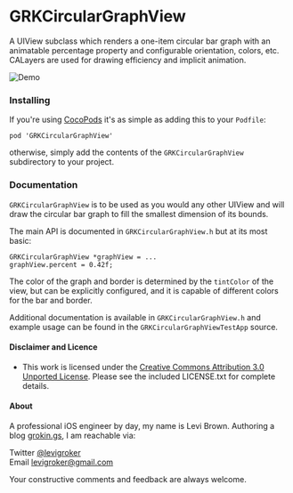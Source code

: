 GRKCircularGraphView
===========
A UIView subclass which renders a one-item circular bar graph with an animatable
percentage property and configurable orientation, colors, etc. CALayers are used for
drawing efficiency and implicit animation.

![Demo](ReadmeAssets/Demo.gif)  

### Installing

If you're using [CocoPods](http://cocopods.org) it's as simple as adding this to your
`Podfile`:

	pod 'GRKCircularGraphView'

otherwise, simply add the contents of the `GRKCircularGraphView` subdirectory to your
project.

### Documentation

`GRKCircularGraphView` is to be used as you would any other UIView and will draw the
circular bar graph to fill the smallest dimension of its bounds.

The main API is documented in `GRKCircularGraphView.h` but at its most basic:

	GRKCircularGraphView *graphView = ...
	graphView.percent = 0.42f;

The color of the graph and border is determined by the `tintColor` of the view, but can be
explicitly configured, and it is capable of different colors for the bar and border.

Additional documentation is available in `GRKCircularGraphView.h` and example usage
can be found in the `GRKCircularGraphViewTestApp` source.

#### Disclaimer and Licence

* This work is licensed under the [Creative Commons Attribution 3.0 Unported License](http://creativecommons.org/licenses/by/3.0/).
  Please see the included LICENSE.txt for complete details.

#### About

A professional iOS engineer by day, my name is Levi Brown. Authoring a blog
[grokin.gs](http://grokin.gs), I am reachable via:

Twitter [@levigroker](https://twitter.com/levigroker)  
Email [levigroker@gmail.com](mailto:levigroker@gmail.com)  

Your constructive comments and feedback are always welcome.

